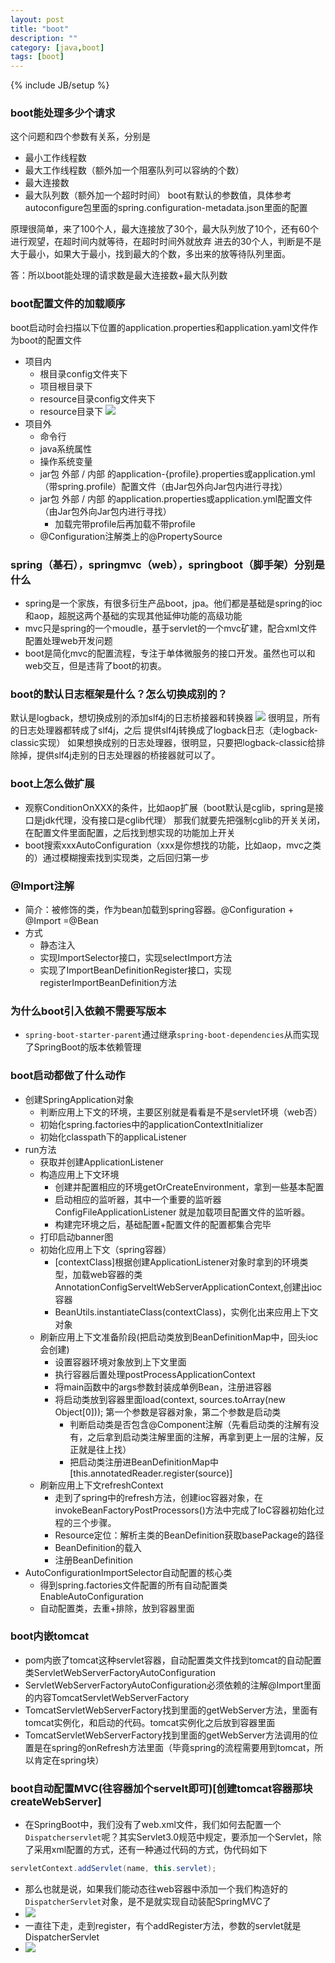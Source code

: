 ```yaml
---
layout: post
title: "boot"
description: ""
category: [java,boot]
tags: [boot]
---
```

{% include JB/setup %}



### boot能处理多少个请求
这个问题和四个参数有关系，分别是
* 最小工作线程数
* 最大工作线程数（额外加一个阻塞队列可以容纳的个数）
* 最大连接数
* 最大队列数（额外加一个超时时间）
boot有默认的参数值，具体参考autoconfigure包里面的spring.configuration-metadata.json里面的配置
  
原理很简单，来了100个人，最大连接放了30个，最大队列放了10个，还有60个进行观望，在超时间内就等待，在超时时间外就放弃
进去的30个人，判断是不是大于最小，如果大于最小，找到最大的个数，多出来的放等待队列里面。

答：所以boot能处理的请求数是最大连接数+最大队列数

### boot配置文件的加载顺序
boot启动时会扫描以下位置的application.properties和application.yaml文件作为boot的配置文件

* 项目内
  * 根目录config文件夹下
  * 项目根目录下
  * resource目录config文件夹下
  * resource目录下
  ![](../picture/boot-yamlweizhi.png)
* 项目外
  * 命令行
  * java系统属性
  * 操作系统变量
  * jar包 外部 / 内部 的application-{profile}.properties或application.yml（带spring.profile）配置文件（由Jar包外向Jar包内进行寻找）
  * jar包 外部 / 内部 的application.properties或application.yml配置文件（由Jar包外向Jar包内进行寻找）
    * 加载完带profile后再加载不带profile
  * @Configuration注解类上的@PropertySource

### spring（基石），springmvc（web），springboot（脚手架）分别是什么
* spring是一个家族，有很多衍生产品boot，jpa。他们都是基础是spring的ioc和aop，超脱这两个基础的实现其他延伸功能的高级功能
* mvc只是spring的一个moudle，基于servlet的一个mvc矿建，配合xml文件配置处理web开发问题
* boot是简化mvc的配置流程，专注于单体微服务的接口开发。虽然也可以和web交互，但是违背了boot的初衷。

### boot的默认日志框架是什么？怎么切换成别的？
默认是logback，想切换成别的添加slf4j的日志桥接器和转换器
![](../picture/boot-logback.png)
很明显，所有的日志处理器都转成了slf4j，之后 提供slf4j转换成了logback日志（走logback-classic实现）
如果想换成别的日志处理器，很明显，只要把logback-classic给排除掉，提供slf4j走别的日志处理器的桥接器就可以了。

### boot上怎么做扩展
* 观察ConditionOnXXX的条件，比如aop扩展（boot默认是cglib，spring是接口是jdk代理，没有接口是cglib代理）
那我们就要先把强制cglib的开关关闭，在配置文件里面配置，之后找到想实现的功能加上开关
* boot搜索xxxAutoConfiguration（xxx是你想找的功能，比如aop，mvc之类的）通过模糊搜索找到实现类，之后回归第一步

### @Import注解
* 简介：被修饰的类，作为bean加载到spring容器。@Configuration + @Import =@Bean
* 方式
  * 静态注入
  * 实现ImportSelector接口，实现selectImport方法
  * 实现了ImportBeanDefinitionRegister接口，实现registerImportBeanDefinition方法

### 为什么boot引入依赖不需要写版本
* `spring-boot-starter-parent`通过继承`spring-boot-dependencies`从而实现了SpringBoot的版本依赖管理

### boot启动都做了什么动作
* 创建SpringApplication对象  
  * 判断应用上下文的环境，主要区别就是看看是不是servlet环境（web否）
  * 初始化spring.factories中的applicationContextInitializer
  * 初始化classpath下的applicaListener
* run方法
  * 获取并创建ApplicationListener
  * 构造应用上下文环境
    * 创建并配置相应的环境getOrCreateEnvironment，拿到一些基本配置
    * 启动相应的监听器，其中一个重要的监听器 ConfigFileApplicationListener 就是加载项目配置文件的监听器。
    * 构建完环境之后，基础配置+配置文件的配置都集合完毕
  * 打印启动banner图  
  * 初始化应用上下文（spring容器）
    * [contextClass]根据创建ApplicationListener对象时拿到的环境类型，加载web容器的类AnnotationConfigServeltWebServerApplicationContext,创建出ioc容器
    * BeanUtils.instantiateClass(contextClass)，实例化出来应用上下文对象
  * 刷新应用上下文准备阶段(把启动类放到BeanDefinitionMap中，回头ioc会创建)
    * 设置容器环境对象放到上下文里面
    * 执行容器后置处理postProcessApplicationContext 
    * 将main函数中的args参数封装成单例Bean，注册进容器
    * 将启动类放到容器里面load(context, sources.toArray(new Object[0])); 第一个参数是容器对象，第二个参数是启动类
      * 判断启动类是否包含@Component注解（先看启动类的注解有没有，之后拿到启动类注解里面的注解，再拿到更上一层的注解，反正就是往上找）
      * 把启动类注册进BeanDefinitionMap中 [this.annotatedReader.register(source)]
  * 刷新应用上下文refreshContext
    * 走到了spring中的refresh方法，创建ioc容器对象，在invokeBeanFactoryPostProcessors()方法中完成了IoC容器初始化过程的三个步骤。
    * Resource定位：解析主类的BeanDefinition获取basePackage的路径
    * BeanDefinition的载入
    * 注册BeanDefinition
* AutoConfigurationImportSelector自动配置的核心类
  * 得到spring.factories文件配置的所有自动配置类 EnableAutoConfiguration
  * 自动配置类，去重+排除，放到容器里面

### boot内嵌tomcat
* pom内嵌了tomcat这种servlet容器，自动配置类文件找到tomcat的自动配置类ServletWebServerFactoryAutoConfiguration
* ServletWebServerFactoryAutoConfiguration必须依赖的注解@Import里面的内容TomcatServletWebServerFactory
* TomcatServletWebServerFactory找到里面的getWebServer方法，里面有tomcat实例化，和启动的代码。tomcat实例化之后放到容器里面
* TomcatServletWebServerFactory找到里面的getWebServer方法调用的位置是在spring的onRefresh方法里面（毕竟spring的流程需要用到tomcat，所以肯定在spring块）


### boot自动配置MVC(往容器加个servelt即可)[创建tomcat容器那块createWebServer]
* 在SpringBoot中，我们没有了web.xml文件，我们如何去配置一个`Dispatcherservlet`呢？其实Servlet3.0规范中规定，要添加一个Servlet，除了采用xml配置的方式，还有一种通过代码的方式，伪代码如下
```java
servletContext.addServlet(name, this.servlet);
```
* 那么也就是说，如果我们能动态往web容器中添加一个我们构造好的`DispatcherServlet`对象，是不是就实现自动装配SpringMVC了
* ![](../picture/boot-mvc.png)
* 一直往下走，走到register，有个addRegister方法，参数的servlet就是DispatcherServlet
* ![](../picture/boot-mvc1.png)